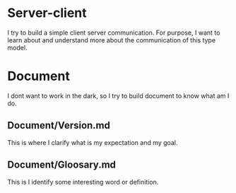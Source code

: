 # Server-client
I try to build a simple client server communication. For purpose, I want to learn about and understand more about the communication of this type model.

# Document
I dont want to work in the dark, so I try to build document to know what am I do.

## Document/Version.md
This is where I clarify what is my expectation and my goal.

## Document/Gloosary.md
This is I identify some interesting word or definition.
